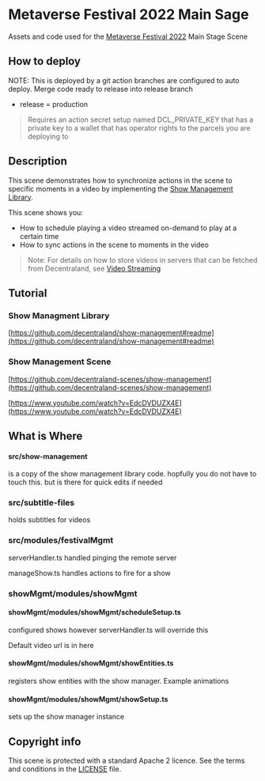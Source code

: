 # Metaverse Festival 2022 Main Sage

Assets and code used for the [Metaverse Festival 2022](https://decentraland.org/blog/announcements/metaverse-music-festival-2022-everything-there-is-to-know-so-far/) Main Stage Scene

## How to deploy

NOTE: This is deployed by a git action
branches are configured to auto deploy.  Merge code ready to release into release branch

* release = production

> Requires an action secret setup named DCL_PRIVATE_KEY that has a private key to a wallet that has operator rights to the parcels you are deploying to 

## Description

This scene demonstrates how to synchronize actions in the scene to specific moments in a video by implementing the [Show Management Library](https://github.com/decentraland/show-management#readme).

This scene shows you:

- How to schedule playing a video streamed on-demand to play at a certain time
- How to sync actions in the scene to moments in the video 

> Note: For details on how to store videos in servers that can be fetched from Decentraland, see [Video Streaming](https://github.com/decentraland-scenes/video-streaming)

## Tutorial

### Show Managment Library

[https://github.com/decentraland/show-management#readme](https://github.com/decentraland/show-management#readme)

### Show Management Scene

[https://github.com/decentraland-scenes/show-management](https://github.com/decentraland-scenes/show-management)


[https://www.youtube.com/watch?v=EdcDVDUZX4E](https://www.youtube.com/watch?v=EdcDVDUZX4E)



## What is Where

#### src/show-management 

is a copy of the show management library code. hopfully you do not have to touch this. but is there for quick edits if needed

### src/subtitle-files 

holds subtitles for videos

### src/modules/festivalMgmt

serverHandler.ts handled pinging the remote server

manageShow.ts handles actions to fire for a show

### showMgmt/modules/showMgmt

#### showMgmt/modules/showMgmt/scheduleSetup.ts 

configured shows however serverHandler.ts will override this

Default video url is in here

#### showMgmt/modules/showMgmt/showEntities.ts

registers show entities with the show manager. Example animations

#### showMgmt/modules/showMgmt/showSetup.ts 

sets up the show manager instance



## Copyright info

This scene is protected with a standard Apache 2 licence. See the terms and conditions in the [LICENSE](/LICENSE) file.